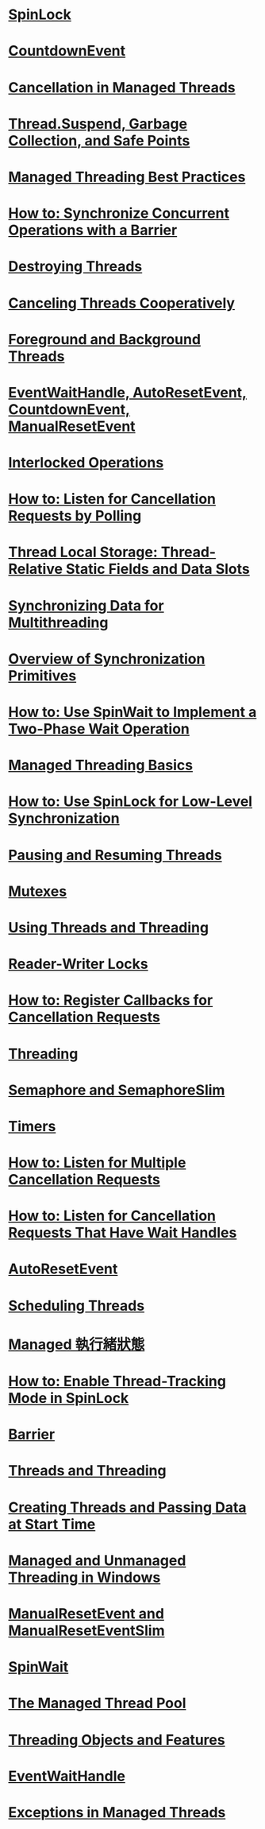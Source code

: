# [SpinLock](spinlock.md)
# [CountdownEvent](countdownevent.md)
# [Cancellation in Managed Threads](cancellation-in-managed-threads.md)
# [Thread.Suspend, Garbage Collection, and Safe Points](thread-suspend-garbage-collection-and-safe-points.md)
# [Managed Threading Best Practices](managed-threading-best-practices.md)
# [How to: Synchronize Concurrent Operations with a Barrier](how-to-synchronize-concurrent-operations-with-a-barrier.md)
# [Destroying Threads](destroying-threads.md)
# [Canceling Threads Cooperatively](canceling-threads-cooperatively.md)
# [Foreground and Background Threads](foreground-and-background-threads.md)
# [EventWaitHandle, AutoResetEvent, CountdownEvent, ManualResetEvent](eventwaithandle-autoresetevent-countdownevent-manualresetevent.md)
# [Interlocked Operations](interlocked-operations.md)
# [How to: Listen for Cancellation Requests by Polling](how-to-listen-for-cancellation-requests-by-polling.md)
# [Thread Local Storage: Thread-Relative Static Fields and Data Slots](thread-local-storage-thread-relative-static-fields-and-data-slots.md)
# [Synchronizing Data for Multithreading](synchronizing-data-for-multithreading.md)
# [Overview of Synchronization Primitives](overview-of-synchronization-primitives.md)
# [How to: Use SpinWait to Implement a Two-Phase Wait Operation](how-to-use-spinwait-to-implement-a-two-phase-wait-operation.md)
# [Managed Threading Basics](managed-threading-basics.md)
# [How to: Use SpinLock for Low-Level Synchronization](how-to-use-spinlock-for-low-level-synchronization.md)
# [Pausing and Resuming Threads](pausing-and-resuming-threads.md)
# [Mutexes](mutexes.md)
# [Using Threads and Threading](using-threads-and-threading.md)
# [Reader-Writer Locks](reader-writer-locks.md)
# [How to: Register Callbacks for Cancellation Requests](how-to-register-callbacks-for-cancellation-requests.md)
# [Threading](index.md)
# [Semaphore and SemaphoreSlim](semaphore-and-semaphoreslim.md)
# [Timers](timers.md)
# [How to: Listen for Multiple Cancellation Requests](how-to-listen-for-multiple-cancellation-requests.md)
# [How to: Listen for Cancellation Requests That Have Wait Handles](how-to-listen-for-cancellation-requests-that-have-wait-handles.md)
# [AutoResetEvent](autoresetevent.md)
# [Scheduling Threads](scheduling-threads.md)
# [Managed 執行緒狀態](managed-thread-states.md)
# [How to: Enable Thread-Tracking Mode in SpinLock](how-to-enable-thread-tracking-mode-in-spinlock.md)
# [Barrier](barrier.md)
# [Threads and Threading](threads-and-threading.md)
# [Creating Threads and Passing Data at Start Time](creating-threads-and-passing-data-at-start-time.md)
# [Managed and Unmanaged Threading in Windows](managed-and-unmanaged-threading-in-windows.md)
# [ManualResetEvent and ManualResetEventSlim](manualresetevent-and-manualreseteventslim.md)
# [SpinWait](spinwait.md)
# [The Managed Thread Pool](the-managed-thread-pool.md)
# [Threading Objects and Features](threading-objects-and-features.md)
# [EventWaitHandle](eventwaithandle.md)
# [Exceptions in Managed Threads](exceptions-in-managed-threads.md)
